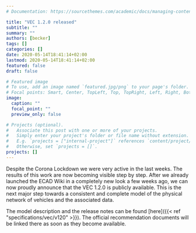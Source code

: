 ```yaml
---
# Documentation: https://sourcethemes.com/academic/docs/managing-content/

title: "VEC 1.2.0 released"
subtitle: ""
summary: ""
authors: [becker]
tags: []
categories: []
date: 2020-05-14T18:41:14+02:00
lastmod: 2020-05-14T18:41:14+02:00
featured: false
draft: false

# Featured image
# To use, add an image named `featured.jpg/png` to your page's folder.
# Focal points: Smart, Center, TopLeft, Top, TopRight, Left, Right, BottomLeft, Bottom, BottomRight.
image:
  caption: ""
  focal_point: ""
  preview_only: false

# Projects (optional).
#   Associate this post with one or more of your projects.
#   Simply enter your project's folder or file name without extension.
#   E.g. `projects = ["internal-project"]` references `content/project/deep-learning/index.md`.
#   Otherwise, set `projects = []`.
projects: []
---
```

Despite the Corona Lockdown we were very active in the last weeks. The results of this work are now 
becoming visible step by step. After we already launched the ECAD Wiki in a completely new look 
a few weeks ago, we can now proudly announce that the VEC 1.2.0 is publicly available. This is the 
next major step towards a consistent and complete model of the physical network of 
vehicles and the associated data. 

The model description and the release notes can be found [here]({{< ref "specifications/vec/v120" >}}). 
The official recommendation documents will be linked there as soon as they become available. 